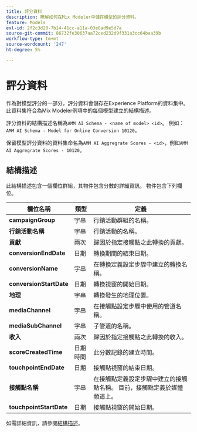 ```yaml
---
title: 評分資料
description: 瞭解如何在Mix Modeler中儲存模型的評分資料。
feature: Models
exl-id: 2f2c3d20-7b14-41cc-a11a-03e8ad9e5d7a
source-git-commit: 86732fe30637aa72ced232d9f331a3cc64baa39b
workflow-type: tm+mt
source-wordcount: '247'
ht-degree: 5%

---
```


# 評分資料

作為對模型評分的一部分，評分資料會儲存在Experience Platform的資料集中。 此資料集符合為Mix Modeler例項中的每個模型建立的結構描述。

評分資料的結構描述名稱為`AMM AI Schema - <name of model> <id>`。 例如： `AMM AI Schema - Model for Online Conversion 10120`。

保留模型評分資料的資料集命名為`AMM AI Aggregrate Scores - <id>`，例如`AMM AI Aggregrate Scores - 10120`。


## 結構描述

此結構描述包含一個欄位群組，其物件包含分數的詳細資訊。 物件包含下列欄位。

| 欄位名稱 | 類型 | 定義 |
|---|---|---|
| **campaignGroup** | 字串 | 行銷活動群組的名稱。 |
| **行銷活動名稱** | 字串 | 行銷活動的名稱。 |
| **貢獻** | 兩次 | 歸因於指定接觸點之此轉換的貢獻。 |
| **conversionEndDate** | 日期 | 轉換期間的結束日期。 |
| **conversionName** | 字串 | 在轉換定義設定步驟中建立的轉換名稱。 |
| **conversionStartDate** | 日期 | 轉換視窗的開始日期。 |
| **地理** | 字串 | 轉換發生的地理位置。 |
| **mediaChannel** | 字串 | 在接觸點設定步驟中使用的管道名稱。 |
| **mediaSubChannel** | 字串 | 子管道的名稱。 |
| **收入** | 兩次 | 歸因於指定接觸點之此轉換的收入。 |
| **scoreCreatedTime** | 日期時間 | 此分數記錄的建立時間。 |
| **touchpointEndDate** | 日期 | 接觸點視窗的結束日期。 |
| **接觸點名稱** | 字串 | 在接觸點定義設定步驟中建立的接觸點名稱。 目前，接觸點定義於媒體頻道上。 |
| **touchpointStartDate** | 日期 | 接觸點視窗的開始日期。 |

如需詳細資訊，請參閱[結構描述](../ingest-data/schemas.md)。

